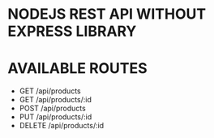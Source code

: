 # NODEJS REST API WITHOUT EXPRESS LIBRARY

# AVAILABLE ROUTES
- GET /api/products
- GET /api/products/:id
- POST /api/products
- PUT /api/products/:id
- DELETE /api/products/:id